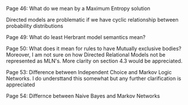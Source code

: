 Page 46: What do we mean by a Maximum Entropy solution

Directed models are problematic if we have cyclic relationship between probability distributions

Page 49: What do least Herbrant model semantics mean?

Page 50: What does it mean for rules to have Mutually exclusive bodies? Moreover, I am not sure on how Directed Relational Models not be represented as MLN's.
More clarity on section 4.3 would be appreciated.

Page 53: Difference between Independent Choice and Markov Logic Networks. I do understtand this somewhat but any further clarification is appreciated

Page 54: Differnce between Naive Bayes and Markov Networks 
